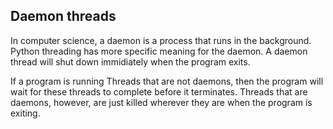 ## Daemon threads

In computer science, a daemon is a process that runs in the background. Python threading has more 
specific meaning for the daemon. A daemon thread will shut down immidiately when the program 
exits.

If a program is running Threads that are not daemons, then the program will wait for these threads
to complete before it terminates. Threads that are daemons, however, are just killed
wherever they are when the program is exiting.